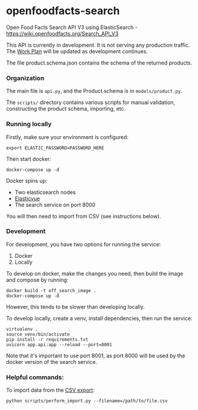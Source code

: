 # openfoodfacts-search
Open Food Facts Search API V3 using ElasticSearch - https://wiki.openfoodfacts.org/Search_API_V3

This API is currently in development. It is not serving any production traffic. The [Work Plan](https://wiki.openfoodfacts.org/Search_API_V3#Work_Plan) will be updated as development continues.

The file product.schema.json contains the schema of the returned products.

### Organization
The main file is `api.py`, and the Product schema is in `models/product.py`. 

The `scripts/` directory contains various scripts for manual validation, constructing the product schema, importing, etc.

### Running locally
Firstly, make sure your environment is configured:
```commandline
export ELASTIC_PASSWORD=PASSWORD_HERE
```

Then start docker:
```console
docker-compose up -d
```

Docker spins up:
- Two elasticsearch nodes
- [Elasticvue](https://elasticvue.com/)
- The search service on port 8000

You will then need to import from CSV (see instructions below).

### Development
For development, you have two options for running the service:
1. Docker
2. Locally

To develop on docker, make the changes you need, then build the image and compose by running:
```console
docker build -t off_search_image .
docker-compose up -d
```

However, this tends to be slower than developing locally.

To develop locally, create a venv, install dependencies, then run the service:
```console
virtualenv .
source venv/bin/activate
pip install -r requirements.txt
uvicorn app.api:app --reload --port=8001
```
Note that it's important to use port 8001, as port 8000 will be used by the docker version of the search service. 


### Helpful commands:
To import data from the [CSV export](https://world.openfoodfacts.org/data):
```console
python scripts/perform_import.py --filename=/path/to/file.csv
